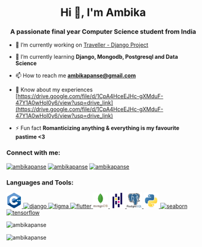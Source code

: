 <h1 align="center">Hi 👋, I'm Ambika</h1>
<h3 align="center">A passionate final year Computer Science student from India</h3>

- 🔭 I’m currently working on [Traveller - Django Project](https://github.com/ambikapanse/Traveller/)

- 🌱 I’m currently learning **Django, Mongodb, Postgresql and Data Science**

- 📫 How to reach me **ambikapanse@gmail.com**

- 📄 Know about my experiences [https://drive.google.com/file/d/1CpA4HceEJHc-gXMduF-47Y1A0wHol0y6/view?usp=drive_link](https://drive.google.com/file/d/1CpA4HceEJHc-gXMduF-47Y1A0wHol0y6/view?usp=drive_link)

- ⚡ Fun fact **Romanticizing anything & everything is my favourite pastime <3**

<h3 align="left">Connect with me:</h3>
<p align="left">
<a href="https://linkedin.com/in/ambikapanse" target="blank"><img align="center" src="https://raw.githubusercontent.com/rahuldkjain/github-profile-readme-generator/master/src/images/icons/Social/linked-in-alt.svg" alt="ambikapanse" height="30" width="40" /></a>
<a href="https://instagram.com/ambikapanse" target="blank"><img align="center" src="https://raw.githubusercontent.com/rahuldkjain/github-profile-readme-generator/master/src/images/icons/Social/instagram.svg" alt="ambikapanse" height="30" width="40" /></a>
<a href="https://www.leetcode.com/ambikapanse" target="blank"><img align="center" src="https://raw.githubusercontent.com/rahuldkjain/github-profile-readme-generator/master/src/images/icons/Social/leet-code.svg" alt="ambikapanse" height="30" width="40" /></a>
</p>

<h3 align="left">Languages and Tools:</h3>
<p align="left"> <a href="https://www.w3schools.com/cpp/" target="_blank" rel="noreferrer"> <img src="https://raw.githubusercontent.com/devicons/devicon/master/icons/cplusplus/cplusplus-original.svg" alt="cplusplus" width="40" height="40"/> </a> <a href="https://www.djangoproject.com/" target="_blank" rel="noreferrer"> <img src="https://cdn.worldvectorlogo.com/logos/django.svg" alt="django" width="40" height="40"/> </a> <a href="https://www.figma.com/" target="_blank" rel="noreferrer"> <img src="https://www.vectorlogo.zone/logos/figma/figma-icon.svg" alt="figma" width="40" height="40"/> </a> <a href="https://flutter.dev" target="_blank" rel="noreferrer"> <img src="https://www.vectorlogo.zone/logos/flutterio/flutterio-icon.svg" alt="flutter" width="40" height="40"/> </a> <a href="https://www.mongodb.com/" target="_blank" rel="noreferrer"> <img src="https://raw.githubusercontent.com/devicons/devicon/master/icons/mongodb/mongodb-original-wordmark.svg" alt="mongodb" width="40" height="40"/> </a> <a href="https://pandas.pydata.org/" target="_blank" rel="noreferrer"> <img src="https://raw.githubusercontent.com/devicons/devicon/2ae2a900d2f041da66e950e4d48052658d850630/icons/pandas/pandas-original.svg" alt="pandas" width="40" height="40"/> </a> <a href="https://www.postgresql.org" target="_blank" rel="noreferrer"> <img src="https://raw.githubusercontent.com/devicons/devicon/master/icons/postgresql/postgresql-original-wordmark.svg" alt="postgresql" width="40" height="40"/> </a> <a href="https://www.python.org" target="_blank" rel="noreferrer"> <img src="https://raw.githubusercontent.com/devicons/devicon/master/icons/python/python-original.svg" alt="python" width="40" height="40"/> </a> <a href="https://seaborn.pydata.org/" target="_blank" rel="noreferrer"> <img src="https://seaborn.pydata.org/_images/logo-mark-lightbg.svg" alt="seaborn" width="40" height="40"/> </a> <a href="https://www.tensorflow.org" target="_blank" rel="noreferrer"> <img src="https://www.vectorlogo.zone/logos/tensorflow/tensorflow-icon.svg" alt="tensorflow" width="40" height="40"/> </a> </p>

<p><img align="center" src="https://github-readme-stats.vercel.app/api/top-langs?username=ambikapanse&show_icons=true&locale=en&layout=compact" alt="ambikapanse" /></p>

<p><img align="center" src="https://github-readme-streak-stats.herokuapp.com/?user=ambikapanse&" alt="ambikapanse" /></p>
